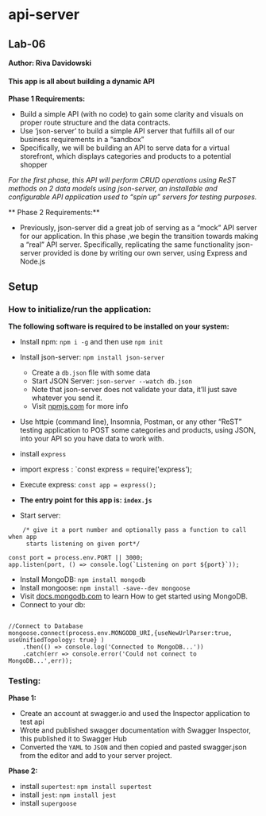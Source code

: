 # api-server
## Lab-06

**Author: Riva Davidowski**

#### This app is all about building a dynamic API

**Phase 1 Requirements:**

- Build a simple API (with no code) to gain some clarity and visuals on proper route structure and the data contracts.
- Use ‘json-server’ to build a simple API server that fulfills all of our business requirements in a “sandbox”
- Specifically, we will be building an API to serve data for a virtual storefront, which displays categories and products to a potential shopper

*For the first phase, this API will perform CRUD operations using ReST methods on 2 data models using json-server, an installable and configurable API application used to “spin up” servers for testing purposes.*

** Phase 2 Requirements:**

- Previously,  json-server did a great job of serving as a “mock” API server for our application. In this phase ,we begin the transition towards making a “real” API server. Specifically, replicating the same functionality json-server provided is done by writing our own server, using Express and Node.js

## Setup

### How to initialize/run the application:
**The following software is required to be installed on your system:**

- Install npm: `npm i -g` and then use  `npm init`
- Install json-server: `npm install json-server`
    - Create a `db.json` file with some data
    - Start JSON Server: `json-server --watch db.json`
    - Note that json-server does not validate your data, it’ll just save whatever you send it.
    - Visit [npmjs.com](https://www.npmjs.com/package/json-server) for more info
- Use httpie (command line), Insomnia, Postman, or any other “ReST” testing application to POST some categories and products, using JSON, into your API so you have data to work with.
- install `express`
- import express : `const express = require('express');
- Execute express: `const app = express(); `

- **The entry point for this app is: `index.js`**
- Start server:
```
    /* give it a port number and optionally pass a function to call when app
     starts listening on given port*/

const port = process.env.PORT || 3000;
app.listen(port, () => console.log(`Listening on port ${port}`));

```

- Install MongoDB: `npm install mongodb`
- Install mongoose: `npm install -save--dev mongoose`
- Visit [docs.mongodb.com](https://docs.mongodb.com/manual/tutorial/getting-started/) to learn How to get started using MongoDB.
- Connect to your db:

```

//Connect to Database
mongoose.connect(process.env.MONGODB_URI,{useNewUrlParser:true, useUnifiedTopology: true} )
    .then(() => console.log('Connected to MongoDB...'))
    .catch(err => console.error('Could not connect to MongoDB...',err));

```



### Testing:

**Phase 1:**

- Create an account at swagger.io and used the Inspector application to test api
- Wrote and published swagger documentation with Swagger Inspector, this published it to Swagger Hub
- Converted the `YAML` to `JSON` and then copied and pasted swagger.json from the editor and add to your server project.

**Phase 2:**

- install `supertest`: `npm install supertest`
- install `jest`: `npm install jest`
- install `supergoose`


